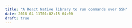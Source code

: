 ```yaml
---
title: "A React Native library to run commands over SSH"
date: 2018-04-11T01:02:15-04:00
draft: true
---
```


